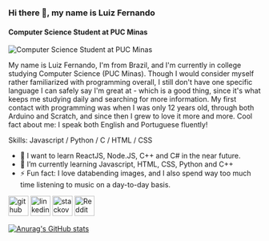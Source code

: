 ### Hi there 👋, my name is Luiz Fernando
#### Computer Science Student at PUC Minas
![Computer Science Student at PUC Minas](https://cdn.discordapp.com/attachments/389590832086253578/824354436586536960/gh_banner.png)

My name is Luiz Fernando, I'm from Brazil, and I'm currently in college studying Computer Science (PUC Minas). Though I would consider myself rather familiarized with programming overall, I still don't have one specific language I can safely say I'm great at - which is a good thing, since it's what keeps me studying daily and searching for more information. My first contact with programming was when I was only 12 years old, through both Arduino and Scratch, and since then I grew to love it more and more. Cool fact about me: I speak both English and Portuguese fluently!

Skills: Javascript / Python / C / HTML / CSS

- 🔭 I want to learn ReactJS, Node.JS, C++ and C# in the near future.
- 🌱 I’m currently learning Javascript, HTML, CSS, Python and C++ 
- ⚡ Fun fact: I love databending images, and I also spend way too much time listening to music on a day-to-day basis. 


[<img src='https://cdn.jsdelivr.net/npm/simple-icons@3.0.1/icons/github.svg' alt='github' height='40'>](https://github.com/lfnand0)  [<img src='https://cdn.jsdelivr.net/npm/simple-icons@3.0.1/icons/linkedin.svg' alt='linkedin' height='40'>](https://www.linkedin.com/in/luiz-f/)  [<img src='https://cdn.jsdelivr.net/npm/simple-icons@3.0.1/icons/stackoverflow.svg' alt='stackoverflow' height='40'>](https://stackoverflow.com/users/15472473)  [<img src='https://cdn.jsdelivr.net/npm/simple-icons@3.0.1/icons/reddit.svg' alt='Reddit' height='40'>](https://www.reddit.com/user/dexTHRW)  


[![Anurag's GitHub stats](https://github-readme-stats.vercel.app/api?username=lfnand0&theme=gotham&show_icons=true)](https://github.com/anuraghazra/github-readme-stats)
<!--
**lfnand0/lfnand0** is a ✨ _special_ ✨ repository because its `README.md` (this file) appears on your GitHub profile.

Here are some ideas to get you started:

- 🔭 I’m currently working on ...
- 🌱 I’m currently learning ...
- 👯 I’m looking to collaborate on ...
- 🤔 I’m looking for help with ...
- 💬 Ask me about ...
- 📫 How to reach me: ...
- 😄 Pronouns: ...
- ⚡ Fun fact: ...
-->
